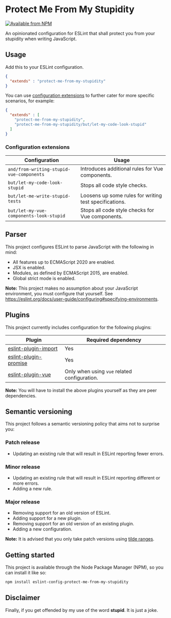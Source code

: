 # Protect Me From My Stupidity

[![Available from NPM](https://img.shields.io/npm/v/eslint-config-protect-me-from-my-stupidity.svg?maxAge=900)](https://www.npmjs.com/package/eslint-config-protect-me-from-my-stupidity)

An opinionated configuration for ESLint that shall protect you from your stupidity when writing JavaScript.

## Usage

Add this to your ESLint configuration.

``` json
{
  "extends" : "protect-me-from-my-stupidity"
}
```

You can use [configuration extensions](#configuration-extensions) to further cater for more specific scenarios, for example:

``` json
{
  "extends" : [
    "protect-me-from-my-stupidity",
    "protect-me-from-my-stupidity/but/let-my-code-look-stupid"
  ]
}
```

### Configuration extensions

| Configuration                                       | Usage                                                           |
| --------------------------------------------------- | --------------------------------------------------------------- |
| `and/from-writing-stupid-vue-components`            | Introduces additional rules for Vue components.                 |
| `but/let-my-code-look-stupid`                       | Stops all code style checks.                                    |
| `but/let-me-write-stupid-tests`                     | Loosens up some rules for writing test specifications.          |
| `but/let-my-vue-components-look-stupid`             | Stops all code style checks for Vue components.                 |

## Parser

This project configures ESLint to parse JavaScript with the following in mind:

- All features up to ECMAScript 2020 are enabled.
- JSX is enabled.
- Modules, as defined by ECMAScript 2015, are enabled.
- Global strict mode is enabled.

**Note:** This project makes no assumption about your JavaScript environment, you must configure that yourself. See https://eslint.org/docs/user-guide/configuring#specifying-environments.

## Plugins

This project currently includes configuration for the following plugins:

| Plugin                                                                       | Required dependency                          |
| ---------------------------------------------------------------------------- | -------------------------------------------- |
| [eslint-plugin-import](https://www.npmjs.com/package/eslint-plugin-import)   | Yes                                          |
| [eslint-plugin-promise](https://www.npmjs.com/package/eslint-plugin-promise) | Yes                                          |
| [eslint-plugin-vue](https://www.npmjs.com/package/eslint-plugin-vue)         | Only when using `vue` related configuration. |

**Note:** You will have to install the above plugins yourself as they are peer dependencies.

## Semantic versioning

This project follows a semantic versioning policy that aims not to surprise you:

### Patch release

- Updating an existing rule that will result in ESLint reporting fewer errors.

### Minor release

- Updating an existing rule that will result in ESLint reporting different or more errors.
- Adding a new rule.

### Major release

- Removing support for an old version of ESLint.
- Adding support for a new plugin.
- Removing support for an old version of an existing plugin.
- Adding a new configuration.

**Note:** It is advised that you only take patch versions using [tilde ranges](https://docs.npmjs.com/misc/semver#tilde-ranges-123-12-1).

## Getting started

This project is available through the Node Package Manager (NPM), so you can install it like so:

``` sh
npm install eslint-config-protect-me-from-my-stupidity
```

## Disclaimer

Finally, if you get offended by my use of the word **stupid**. It is just a joke.
